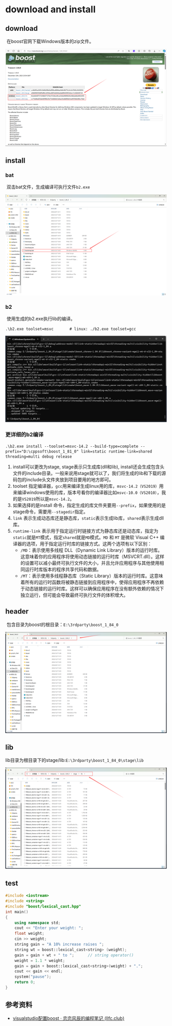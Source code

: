 # download and install

## download

​	在boost官网下载Windows版本的zip文件。

![image-20240409141439022](./assets/image-20240409141439022.png)

## install

### bat

​	双击bat文件，生成编译可执行文件`b2.exe`

![image-20240409141542713](./assets/image-20240409141542713.png)

### b2

​	使用生成的b2.exe执行lib的编译。

```shell
.\b2.exe toolset=msvc		# linux: ./b2.exe toolset=gcc
```

![image-20240409142158849](./assets/image-20240409142158849.png)

### 更详细的b2编译

```shell
.\b2.exe install --toolset=msvc-14.2 --build-type=complete --prefix="D:\cppsoft\boost_1_81_0" link=static runtime-link=shared threading=multi debug release
```

1. install可以更改为stage, stage表示只生成库(dll和lib), install还会生成包含头文件的include目录。一般来说用stage就可以了，我们将生成的lib和下载的源码包的include头文件夹放到项目要用的地方即可。
2. toolset 指定编译器，`gcc`用来编译生成linux用的库，`msvc-14.2（VS2019）`用来编译windows使用的库，版本号看你的编译器比如`msvc-10.0（VS2010）`，我的是`VS2019`所以是`msvc-14.2`。
3. 如果选择的是install 命令，指定生成的库文件夹要用`--prefix`，如果使用的是stage命令，需要用`--stagedir`指定。
4. `link` 表示生成动态库还是静态库，`static`表示生成lib库，`shared`表示生成dll库。
5. `runtime-link` 表示用于指定运行时链接方式为静态库还是动态库，指定为`static`就是`MT`模式，指定`shared`就是`MD`模式。`MD` 和 `MT` 是微软 Visual C++ 编译器的选项，用于指定运行时库的链接方式。这两个选项有以下区别：
   - `/MD`：表示使用多线程 DLL（Dynamic Link Library）版本的运行时库。这意味着你的应用程序将使用动态链接的运行时库（MSVCRT.dll）。这样的设置可以减小最终可执行文件的大小，并且允许应用程序与其他使用相同运行时库版本的程序共享代码和数据。
   - `/MT`：表示使用多线程静态库（Static Library）版本的运行时库。这意味着所有的运行时函数将被静态链接到应用程序中，使得应用程序不再依赖于动态链接的运行时库。这样可以确保应用程序在没有额外依赖的情况下独立运行，但可能会导致最终可执行文件的体积增大。

## header

​	包含目录为boost的根目录：`E:\3rdparty\boost_1_84_0`

![image-20240409143806894](./assets/image-20240409143806894.png)

## lib

​	lib目录为根目录下的stage/lib:`E:\3rdparty\boost_1_84_0\stage\lib`

![image-20240409143918583](./assets/image-20240409143918583.png)

## test

```C++
#include <iostream>
#include <string>
#include "boost/lexical_cast.hpp"
int main()
{
    using namespace std;
    cout << "Enter your weight: ";
    float weight;
    cin >> weight;
    string gain = "A 10% increase raises ";
    string wt = boost::lexical_cast<string> (weight);
    gain = gain + wt + " to ";      // string operator()
    weight = 1.1 * weight;
    gain = gain + boost::lexical_cast<string>(weight) + ".";
    cout << gain << endl;
    system("pause");
    return 0;
}
```

## 参考资料

* [visualstudio配置boost · 恋恋风辰的编程笔记 (llfc.club)](https://gitbookcpp.llfc.club/sections/cpp/project/day03.html)
